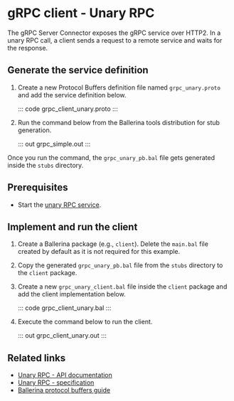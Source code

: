 # gRPC client - Unary RPC

The gRPC Server Connector exposes the gRPC service over HTTP2. In a unary RPC call, a client sends a request to a remote service and waits for the response.

## Generate the service definition

1. Create a new Protocol Buffers definition file named `grpc_unary.proto` and add the service definition below.

    ::: code grpc_client_unary.proto :::

2. Run the command below from the Ballerina tools distribution for stub generation.

   ::: out grpc_simple.out :::

Once you run the command, the `grpc_unary_pb.bal` file gets generated inside the `stubs` directory.

## Prerequisites
- Start the [unary RPC service](/learn/by-example/grpc-service-unary/).

## Implement and run the client

1. Create a Ballerina package (e.g., `client`). Delete the `main.bal` file created by default as it is not required for this example.

2. Copy the generated `grpc_unary_pb.bal` file from the `stubs` directory to the  `client` package.

3. Create a new `grpc_unary_client.bal` file inside the `client` package and add the client implementation below.

   ::: code grpc_client_unary.bal :::

4. Execute the command below to run the client.

   ::: out grpc_client_unary.out :::

## Related links
- [Unary RPC - API documentation](https://lib.ballerina.io/ballerina/grpc/latest)
- [Unary RPC - specification](/spec/grpc/#41-simple-rpc)
- [Ballerina protocol buffers guide](/learn/cli-documentation/grpc/)
